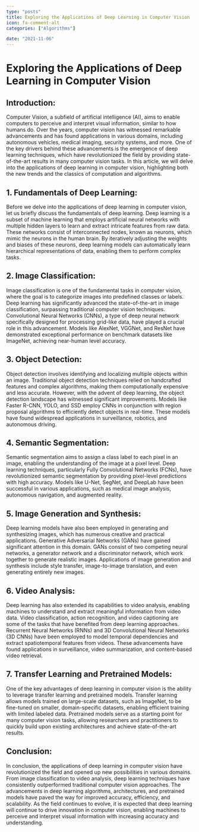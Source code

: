```yaml
---
type: "posts"
title: Exploring the Applications of Deep Learning in Computer Vision
icon: fa-comment-alt
categories: ["Algorithms"]

date: "2021-11-06"
---
```




# Exploring the Applications of Deep Learning in Computer Vision

## Introduction:

Computer Vision, a subfield of artificial intelligence (AI), aims to enable computers to perceive and interpret visual information, similar to how humans do. Over the years, computer vision has witnessed remarkable advancements and has found applications in various domains, including autonomous vehicles, medical imaging, security systems, and more. One of the key drivers behind these advancements is the emergence of deep learning techniques, which have revolutionized the field by providing state-of-the-art results in many computer vision tasks. In this article, we will delve into the applications of deep learning in computer vision, highlighting both the new trends and the classics of computation and algorithms.

## 1. Fundamentals of Deep Learning:

Before we delve into the applications of deep learning in computer vision, let us briefly discuss the fundamentals of deep learning. Deep learning is a subset of machine learning that employs artificial neural networks with multiple hidden layers to learn and extract intricate features from raw data. These networks consist of interconnected nodes, known as neurons, which mimic the neurons in the human brain. By iteratively adjusting the weights and biases of these neurons, deep learning models can automatically learn hierarchical representations of data, enabling them to perform complex tasks.

## 2. Image Classification:

Image classification is one of the fundamental tasks in computer vision, where the goal is to categorize images into predefined classes or labels. Deep learning has significantly advanced the state-of-the-art in image classification, surpassing traditional computer vision techniques. Convolutional Neural Networks (CNNs), a type of deep neural network specifically designed for processing grid-like data, have played a crucial role in this advancement. Models like AlexNet, VGGNet, and ResNet have demonstrated exceptional performance on benchmark datasets like ImageNet, achieving near-human level accuracy.

## 3. Object Detection:

Object detection involves identifying and localizing multiple objects within an image. Traditional object detection techniques relied on handcrafted features and complex algorithms, making them computationally expensive and less accurate. However, with the advent of deep learning, the object detection landscape has witnessed significant improvements. Models like Faster R-CNN, YOLO, and SSD employ CNNs in conjunction with region proposal algorithms to efficiently detect objects in real-time. These models have found widespread applications in surveillance, robotics, and autonomous driving.

## 4. Semantic Segmentation:

Semantic segmentation aims to assign a class label to each pixel in an image, enabling the understanding of the image at a pixel level. Deep learning techniques, particularly Fully Convolutional Networks (FCNs), have revolutionized semantic segmentation by providing pixel-level predictions with high accuracy. Models like U-Net, SegNet, and DeepLab have been successful in various applications, such as medical image analysis, autonomous navigation, and augmented reality.

## 5. Image Generation and Synthesis:

Deep learning models have also been employed in generating and synthesizing images, which has numerous creative and practical applications. Generative Adversarial Networks (GANs) have gained significant attention in this domain. GANs consist of two competing neural networks, a generator network and a discriminator network, which work together to generate realistic images. Applications of image generation and synthesis include style transfer, image-to-image translation, and even generating entirely new images.

## 6. Video Analysis:

Deep learning has also extended its capabilities to video analysis, enabling machines to understand and extract meaningful information from video data. Video classification, action recognition, and video captioning are some of the tasks that have benefited from deep learning approaches. Recurrent Neural Networks (RNNs) and 3D Convolutional Neural Networks (3D CNNs) have been employed to model temporal dependencies and extract spatiotemporal features from videos. These advancements have found applications in surveillance, video summarization, and content-based video retrieval.

## 7. Transfer Learning and Pretrained Models:

One of the key advantages of deep learning in computer vision is the ability to leverage transfer learning and pretrained models. Transfer learning allows models trained on large-scale datasets, such as ImageNet, to be fine-tuned on smaller, domain-specific datasets, enabling efficient training with limited labeled data. Pretrained models serve as a starting point for many computer vision tasks, allowing researchers and practitioners to quickly build upon existing architectures and achieve state-of-the-art results.

## Conclusion:

In conclusion, the applications of deep learning in computer vision have revolutionized the field and opened up new possibilities in various domains. From image classification to video analysis, deep learning techniques have consistently outperformed traditional computer vision approaches. The advancements in deep learning algorithms, architectures, and pretrained models have paved the way for improved accuracy, efficiency, and scalability. As the field continues to evolve, it is expected that deep learning will continue to drive innovation in computer vision, enabling machines to perceive and interpret visual information with increasing accuracy and understanding.